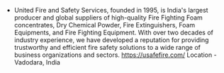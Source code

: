 -  United Fire and Safety Services, founded in 1995, is India's largest producer and global suppliers of high-quality Fire Fighting Foam concentrates, Dry Chemical Powder, Fire Extinguishers, Foam Equipments, and Fire Fighting Equipment. With over two decades of industry experience, we have developed a reputation for providing trustworthy and efficient fire safety solutions to a wide range of business organizations and sectors.
 https://usafefire.com/
Location - Vadodara, India
